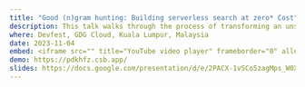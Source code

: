 ```yaml
---
title: "Good (n)gram hunting: Building serverless search at zero* Cost"
description: This talk walks through the process of transforming an unstructured database of over 22 million entities into a text-searchable resource. We deep-dive concepts of indexing, (n)grams and tf-idf. And explore the insights from the successes, challenges and limitations of this technical project. [GCP stack]
where: Devfest, GDG Cloud, Kuala Lumpur, Malaysia
date: 2023-11-04
embed: <iframe src="" title="YouTube video player" frameborder="0" allow="accelerometer; autoplay; clipboard-write; encrypted-media; gyroscope; picture-in-picture" allowfullscreen></iframe>
demo: https://pdkhfz.csb.app/
slides: https://docs.google.com/presentation/d/e/2PACX-1vSCo5zagMps_W0XtmdxMRdqCZnRMB5PmDdA-B5miM_9tM2IaxQBDN3e49LZEV4XtDQIVKVxdhFazSqK/pub?start=false&loop=false&delayms=3000
---
```

